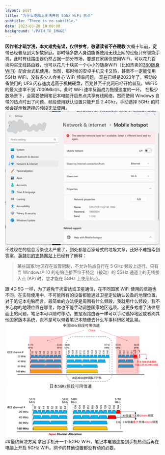 ```yaml
---
layout: post
title: "为什么电脑上无法开启 5Ghz WiFi 热点"
subtitle: "There is no subtitle."
date: 2023-03-28 18:00:00
background: '/PATH_TO_IMAGE'
---
```

**因作者才疏学浅，本文难免有误，仅供参考，敬请读者不吝赐教**
大概十年前，宽带已经普及到大多数家庭。那时候多数人身边能够使用无线上网的设备只有智能手机，此时有线路由器仍然占据一部分市场，要想在家痛快使用WiFi，可以花几百块购买无线路由器，也可以花几十块买一个小小的随身WiFi（比如热卖的[360随身WiFi](https://wifi.360.cn/)）配合台式机使用。当然，那时候的安卓手机又卡又热，甚至不一定能使用 5GHz WiFi，没有多少人会关心 WiFi 频率问题。
现在已经是2023年了，移动设备使用的 UFS 闪存速度远高于机械硬盘，百兆甚至千兆网已经开始普及。WiFi 5 的最大速率不到 7000Mbit/s，此时 WiFi 速率反而成为拖慢速度的一环。
在极少数场景下，会需要使用笔记本电脑开启热点共享有线网络，然而使用 Windows 自带的热点时出了问题，频段使用默认设置只能开启 2.4Ghz，手动选择 5GHz 的时候会提示我选择的频段无法使用。
![不能开启 5GHz WiFi 热点](../img/2023-03-28-screenshot-cannot-use-hotspot.png)
不过现在的信息污染也太严重了，到处都是百家号式的垃圾文章，还好不难搜索到答案，[英特尔的支持网站](https://www.intel.cn/content/www/cn/zh/support/articles/000029083/network-and-i-o/wireless-networking.html)上已经有了解释：
>某些国家/地区存在监管限制，不允许热点自行在 5 GHz 频段上运行。只有当 Windows® 10 的电脑连接至位于特定（被动）的 5GHz 通道上的无线接入点 (AP) 时，您才能在 5GHz 上使用热点。

跟 4G 5G 一样，为了避免干扰雷达或卫星通信，在不同国家 WiFi 使用的信道也不同。在实际使用中，不可能所有的设备都能通过卫星定位确认设备的地理位置。对于笔记本电脑而言，最简单的方法便是周围有什么频段，我就用什么频段，我不关心你的地理位置在哪里，你也不能手动调整国家地区选项。这更多考虑了法律层面上的问题，笔记本可以随时移动，要是跟路由器一样可以手动选择地区或者刷其他国家版本系统，岂不是可以带着笔记本随便去什么军事科研区域乱晃。
![中国 5GHz WiFi 频段](../img/2023-03-28-wifi-band-in-china.png)
![日本 5GHz WiFi 频段](../img/2023-03-28-wifi-band-in-japan.png)
##最终解决方案
拿出手机开一个 5GHz WiFi，笔记本电脑连接到手机热点后再在电脑上开启 5GHz WiFi。网卡的其他设置都没有动的必要。